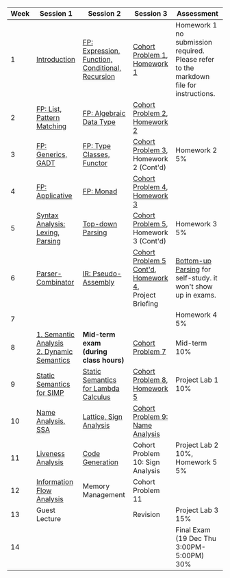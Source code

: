 
| Week | Session 1 | Session 2 | Session 3 | Assessment |
|---|---|---|---|---|
| 1 | [Introduction](./introduction.md) | [FP: Expression, Function, Conditional, Recursion](./fp_intro.md) | [Cohort Problem 1](https://github.com/50054-cdpa/cohort_probs/tree/main/fp_intro), <br/> [Homework 1](https://github.com/50054-cdpa/homework/tree/main/fp_intro) | Homework 1 no submission required. Please refer to the markdown file for instructions. | 
| 2 | [FP: List, Pattern Matching](./fp_haskell.md) | [FP: Algebraic Data Type](./fp_haskell.md) | [Cohort Problem 2](https://github.com/50054-cdpa/cohort_probs/tree/main/fp_haskell), <br/> [Homework 2](https://github.com/50054-cdpa/homework/tree/main/fp_haskell) |  |
| 3 | [FP: Generics, GADT](./fp_haskell_poly.md) | [FP: Type Classes, Functor](./fp_haskell_poly.md) | [Cohort Problem 3](https://github.com/50054-cdpa/cohort_probs/tree/main/fp_haskell_poly), <br/> Homework 2 (Cont'd) | Homework 2 5% |
| 4 | [FP: Applicative](./fp_applicative_monad.md) | [FP: Monad](./fp_applicative_monad.md) |  [Cohort Problem 4](https://github.com/50054-cdpa/cohort_probs/tree/main/fp_applicative_monad), <br/> [Homework 3](https://github.com/50054-cdpa/homework/tree/main/fp_haskell_poly) |  |
| 5 | [Syntax Analysis: Lexing, Parsing](./syntax_analysis.md) | [Top-down Parsing](./syntax_analysis.md) | [Cohort Problem 5](https://github.com/50054-cdpa/cohort_probs/tree/main/syntax_analysis), <br/> Homework 3 (Cont'd) | Homework 3 5% |
| 6 | [Parser-Combinator](./syntax_analysis_parser_combinator.md) | [IR: Pseudo-Assembly](./ir_pseudo_assembly.md) | [Cohort Problem 5 Cont'd](https://github.com/50054-cdpa/cohort_probs/tree/main/syntax_analysis), <br/> [Homework 4](https://github.com/50054-cdpa/homework/tree/main/syntax_analysis), <br/> Project Briefing  | [Bottom-up Parsing](./syntax_analysis_2.md) for self-study. it won't show up in exams. | 
| 7 |  |  |  | Homework 4 5% | 
| 8 | [1. Semantic Analysis](./semantic_analysis.md) <br/> [2. Dynamic Semantics](./dynamic_semantics.md) | **Mid-term exam (during class hours)** | [Cohort Problem 7](https://github.com/50054-cdpa/cohort_probs/tree/main/dynamic_semantics) | Mid-term 10%  |
| 9 | [Static Semantics for SIMP](./static_semantics.md) | [Static Semantics for Lambda Calculus](./static_semantics_2.md) | [Cohort Problem 8](https://github.com/50054-cdpa/cohort_probs/tree/main/static_semantics), [Homework 5]()  | Project Lab 1 10% |
| 10 | [Name Analysis, SSA](./name_analysis.md) | [Lattice, Sign Analysis](./sign_analysis_lattice.md) | [Cohort Problem 9: Name Analysis](https://github.com/50054-cdpa/cohort_probs/tree/main/name_analysis) | | 
| 11 | [Liveness Analysis](./liveness_analysis.md) | [Code Generation](./code_generation.md) | Cohort Problem 10: Sign Analysis | Project Lab 2 10%,  Homework 5 5%  |  
| 12 |  [Information Flow Analysis](./advanced_static_analysis.md) | Memory Management  | Cohort Problem 11  |  |
| 13 | Guest Lecture | | Revision | Project Lab 3 15% |  |
| 14 | |  |  |Final Exam (19 Dec Thu 3:00PM-5:00PM) 30%|
